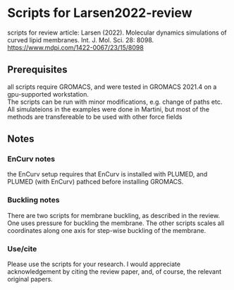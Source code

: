 # Scripts for Larsen2022-review
scripts for review article:
Larsen (2022). Molecular dynamics simulations of curved lipid membranes. Int. J. Mol. Sci. 28: 8098.    
https://www.mdpi.com/1422-0067/23/15/8098    

## Prerequisites 
all scripts  require GROMACS, and were tested in GROMACS 2021.4 on a gpu-supported workstation.   
The scripts can be run with minor modifications, e.g. change of paths etc.   
All simulateions in the examples were done in Martini, but most of the methods are transfereable to be used with other force fields    

## Notes

### EnCurv notes
the EnCurv setup requires that EnCurv is installed with PLUMED, and PLUMED (with EnCurv) pathced before installing GROMACS. 

### Buckling notes
There are two scripts for membrane buckling, as described in the review. One uses pressure for buckling the membrane. The other scripts scales all coordinates along one axis for step-wise buckling of the membrane. 

### Use/cite
Please use the scripts for your research. I would appreciate acknowledgement by citing the review paper, and, of course, the relevant original papers. 
